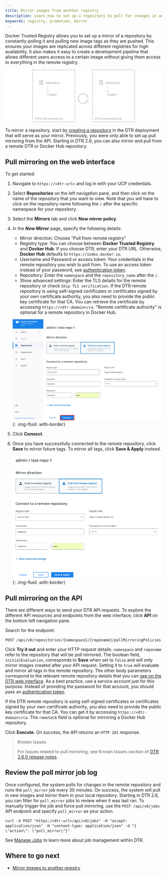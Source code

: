 ```yaml
---
title: Mirror images from another registry
description: Learn how to set up a repository to poll for changes in another registry and automatically pull new images from it.
keywords: registry, promotion, mirror
---
```


Docker Trusted Registry allows you to set up a mirror of a repository by
constantly polling it and pulling new image tags as they are pushed. This ensures your images are replicated across different registries for high availability. It also makes it easy to create a development pipeline that allows different
users access to a certain image without giving them access to everything in the remote registry.

![pull mirror](../../images/pull-mirror-1.svg)

To mirror a repository, start by [creating a repository](../manage-images/index.md)
in the DTR deployment that will serve as your mirror. Previously, you were only able to set up pull mirroring from the API. Starting in DTR 2.6, you can also mirror and pull from a remote DTR or Docker Hub repository. 

## Pull mirroring on the web interface

To get started:

1.  Navigate to `https://<dtr-url>` and log in with your UCP credentials. 

2.  Select **Repositories** on the left navigation pane, and then click on the name of the repository that you want to view. Note that you will have to click on the repository name following the `/` after the specific namespace for your repository.

3.  Select the **Mirrors** tab and click **New mirror policy**.

4. In the ***New Mirror*** page, specify the following details:
   * Mirror direction: Choose "Pull from remote registry"
   * Registry type: You can choose between **Docker Trusted Registry** and **Docker Hub**. If you choose DTR, enter your DTR URL. Otherwise, **Docker Hub** defaults to `https://index.docker.io`.
   * Username and Password or access token: Your credentials in the remote repository you wish to poll from. To use an access token instead of your password, see [authentication token](../access-tokens.md).
   * Repository: Enter the `namespace` and the `repository_name` after the `/`.
   * Show advanced settings: Enter the TLS details for the remote repository or check `Skip TLS verification`. If the DTR remote repository is using self-signed certificates or certificates signed by your own certificate authority, you also need to provide the public key certificate for that CA. You can retrieve the certificate by accessing `https://<dtr-domain>/ca`. "Remote certificate authority" is optional for a remote repository in Docker Hub.


    ![](../../images/pull-mirror-1.png){: .img-fluid .with-border}



5. Click **Connect**.

6. Once you have successfully connected to the remote repository, click **Save** to mirror future tags. To mirror all tags, click **Save & Apply** instead.


    ![](../../images/pull-mirror-2.png){: .img-fluid .with-border}

## Pull mirroring on the API

There are different ways to send your DTR API requests. To explore the different API resources and endpoints from the web interface, click **API** on the bottom left navigation pane.

Search for the endpoint:

```
POST /api/v0/repositories/{namespace}/{reponame}/pollMirroringPolicies
```

Click **Try it out** and enter your HTTP request details. `namespace` and `reponame` refer
to the repository that will be poll mirrored. The boolean field, `initialEvaluation`, corresponds to **Save** when set to `false` and will only mirror images created after your API request. Setting it to `true` will evaluate and mirror all tags in the remote repository. The other body parameters correspond to the relevant remote repository details that you can [see on the DTR web interface](#pull-mirroring-on-the-web-interface). As a best practice, use a service account just for this purpose. Instead of providing the password for that account, you should pass an
[authentication token](../access-tokens.md).

If the DTR remote repository is using self-signed certificates or
certificates signed by your own certificate authority, you also need to provide
the public key certificate for that CA.
You can get it by accessing `https://<dtr-domain>/ca`. The `remoteCA` field is optional for mirroring a Docker Hub repository.

Click **Execute**. On success, the API returns an `HTTP 201` response. 

> Known Issues
>
> For issues related to pull mirroring, see Known Issues section of [DTR 2.6.0 release notes](../../release-notes).

## Review the poll mirror job log

Once configured, the system polls for changes in the remote repository and runs the `poll_mirror` job every 30 minutes. On success, the system will pull in new images and mirror them in your local repository. Starting in DTR 2.6, you can filter for `poll_mirror` jobs to review when it was last ran. To manually trigger the job and force pull mirroring, use the `POST /api/v0/jobs` API endpoint and specify `poll_mirror` as your action.

```
curl -X POST "https:/<dtr-url>/api/v0/jobs" -H "accept: application/json" -H "content-type: application/json" -d "{ \"action\": \"poll_mirror\"}"
```

See [Manage Jobs](../../admin/manage-jobs/job-queue/) to learn more about job management within DTR.


## Where to go next

* [Mirror images to another registry](push-mirror.md)
